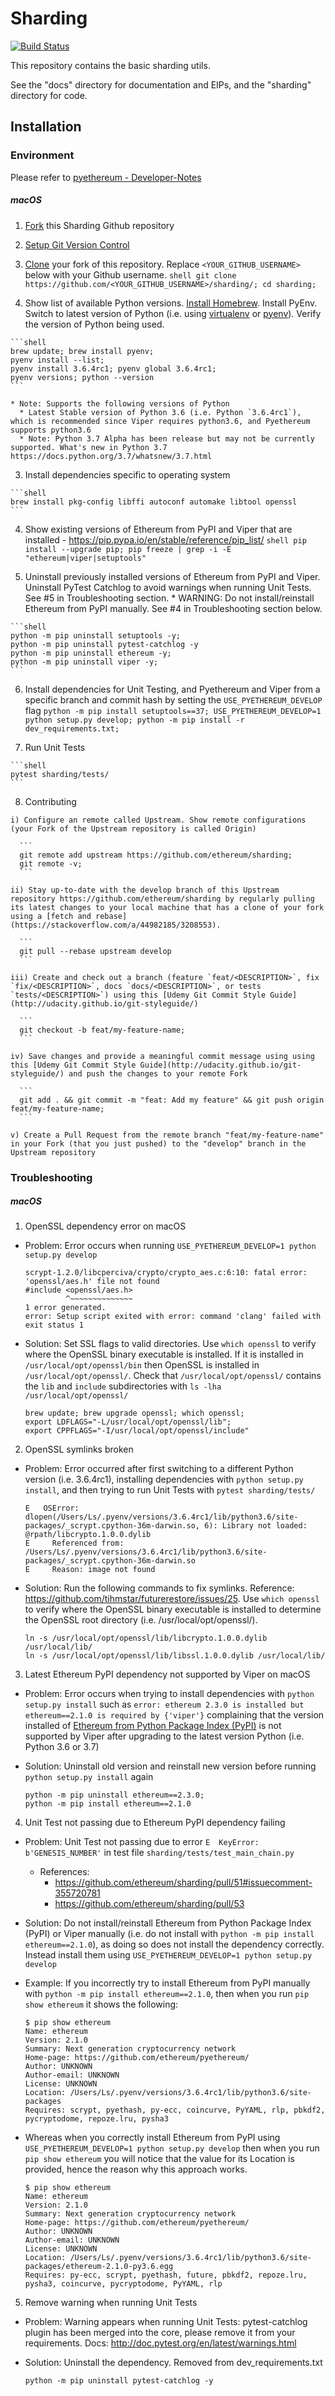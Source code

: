 # Sharding

[![Build Status](https://travis-ci.org/ethereum/sharding.svg?branch=develop)](https://travis-ci.org/ethereum/sharding)

This repository contains the basic sharding utils.

See the "docs" directory for documentation and EIPs, and the "sharding" directory for code.

## Installation
### Environment

Please refer to [pyethereum - Developer-Notes](https://github.com/ethereum/pyethereum/wiki/Developer-Notes)

##### macOS

  1. [Fork](https://help.github.com/articles/fork-a-repo/#fork-an-example-repository) this Sharding Github repository

  2. [Setup Git Version Control](https://help.github.com/articles/fork-a-repo/#step-1-set-up-git)

  2. [Clone](https://help.github.com/articles/fork-a-repo/#step-2-create-a-local-clone-of-your-fork) your fork of this repository. Replace `<YOUR_GITHUB_USERNAME>` below with your Github username.
    ```shell
    git clone https://github.com/<YOUR_GITHUB_USERNAME>/sharding/;
    cd sharding;
    ```

  2. Show list of available Python versions.
  [Install Homebrew](https://brew.sh/). Install PyEnv.
  Switch to latest version of Python (i.e. using [virtualenv](https://github.com/pypa/virtualenv) or [pyenv](https://github.com/pyenv/pyenv)).
  Verify the version of Python being used.

    ```shell
    brew update; brew install pyenv;
    pyenv install --list;
    pyenv install 3.6.4rc1; pyenv global 3.6.4rc1;
    pyenv versions; python --version
    ```

    * Note: Supports the following versions of Python
      * Latest Stable version of Python 3.6 (i.e. Python `3.6.4rc1`), which is recommended since Viper requires python3.6, and Pyethereum supports python3.6
      * Note: Python 3.7 Alpha has been release but may not be currently supported. What's new in Python 3.7 https://docs.python.org/3.7/whatsnew/3.7.html

  3. Install dependencies specific to operating system

    ```shell
    brew install pkg-config libffi autoconf automake libtool openssl
    ```

  4. Show existing versions of Ethereum from PyPI and Viper that are installed - https://pip.pypa.io/en/stable/reference/pip_list/
    ```shell
    pip install --upgrade pip;
    pip freeze | grep -i -E "ethereum|viper|setuptools"
    ```

  5. Uninstall previously installed versions of Ethereum from PyPI and Viper. Uninstall PyTest Catchlog to avoid warnings when running Unit Tests. See #5 in Troubleshooting section.
    * WARNING: Do not install/reinstall Ethereum from PyPI manually. See #4 in Troubleshooting section below.

    ```shell
    python -m pip uninstall setuptools -y;
    python -m pip uninstall pytest-catchlog -y
    python -m pip uninstall ethereum -y;
    python -m pip uninstall viper -y;
    ```

  6. Install dependencies for Unit Testing, and Pyethereum and Viper from a specific branch and commit hash by setting the `USE_PYETHEREUM_DEVELOP` flag
    ```
    python -m pip install setuptools==37;
    USE_PYETHEREUM_DEVELOP=1 python setup.py develop;
    python -m pip install -r dev_requirements.txt;
    ```

  7. Run Unit Tests

    ```shell
    pytest sharding/tests/
    ```

  8. Contributing

    i) Configure an remote called Upstream. Show remote configurations (your Fork of the Upstream repository is called Origin)
  
      ```
      git remote add upstream https://github.com/ethereum/sharding;
      git remote -v;
      ```

    ii) Stay up-to-date with the develop branch of this Upstream repository https://github.com/ethereum/sharding by regularly pulling its latest changes to your local machine that has a clone of your fork using a [fetch and rebase](https://stackoverflow.com/a/44982185/3208553).

      ```
      git pull --rebase upstream develop
      ```

    iii) Create and check out a branch (feature `feat/<DESCRIPTION>`, fix `fix/<DESCRIPTION>`, docs `docs/<DESCRIPTION>`, or tests `tests/<DESCRIPTION>`) using this [Udemy Git Commit Style Guide](http://udacity.github.io/git-styleguide/)

      ```
      git checkout -b feat/my-feature-name;
      ```

    iv) Save changes and provide a meaningful commit message using using this [Udemy Git Commit Style Guide](http://udacity.github.io/git-styleguide/) and push the changes to your remote Fork

      ```
      git add . && git commit -m "feat: Add my feature" && git push origin feat/my-feature-name;
      ```

    v) Create a Pull Request from the remote branch "feat/my-feature-name" in your Fork (that you just pushed) to the "develop" branch in the Upstream repository

### Troubleshooting

##### macOS

1. OpenSSL dependency error on macOS

  * Problem: Error occurs when running `USE_PYETHEREUM_DEVELOP=1 python setup.py develop`

    ```
    scrypt-1.2.0/libcperciva/crypto/crypto_aes.c:6:10: fatal error: 'openssl/aes.h' file not found
    #include <openssl/aes.h>
             ^~~~~~~~~~~~~~~
    1 error generated.
    error: Setup script exited with error: command 'clang' failed with exit status 1
    ```

  * Solution: Set SSL flags to valid directories. Use `which openssl` to verify where the OpenSSL binary executable is installed. If it is installed in `/usr/local/opt/openssl/bin` then OpenSSL is installed in `/usr/local/opt/openssl/`. Check that `/usr/local/opt/openssl/` contains the `lib` and `include` subdirectories with `ls -lha /usr/local/opt/openssl/`

    ```
    brew update; brew upgrade openssl; which openssl;
    export LDFLAGS="-L/usr/local/opt/openssl/lib";
    export CPPFLAGS="-I/usr/local/opt/openssl/include"
    ```

2. OpenSSL symlinks broken

  * Problem: Error occurred after first switching to a different Python version (i.e. 3.6.4rc1), installing dependencies with `python setup.py install`, and then trying to run Unit Tests with `pytest sharding/tests/`

    ```
    E   OSError: dlopen(/Users/Ls/.pyenv/versions/3.6.4rc1/lib/python3.6/site-packages/_scrypt.cpython-36m-darwin.so, 6): Library not loaded: @rpath/libcrypto.1.0.0.dylib
    E     Referenced from: /Users/Ls/.pyenv/versions/3.6.4rc1/lib/python3.6/site-packages/_scrypt.cpython-36m-darwin.so
    E     Reason: image not found
    ```

  * Solution: Run the following commands to fix symlinks. Reference: https://github.com/tihmstar/futurerestore/issues/25. Use `which openssl` to verify where the OpenSSL binary executable is installed to determine the OpenSSL root directory (i.e. /usr/local/opt/openssl/).

    ```
    ln -s /usr/local/opt/openssl/lib/libcrypto.1.0.0.dylib /usr/local/lib/
    ln -s /usr/local/opt/openssl/lib/libssl.1.0.0.dylib /usr/local/lib/
    ```

3. Latest Ethereum PyPI dependency not supported by Viper on macOS

  * Problem: Error occurs when trying to install dependencies with `python setup.py install` such as `error: ethereum 2.3.0 is installed but ethereum==2.1.0 is required by {'viper'}` complaining that the version installed of [Ethereum from Python Package Index (PyPI)](https://pypi.python.org/pypi/ethereum/2.3.0) is not supported by Viper after upgrading to the latest version Python (i.e. Python 3.6 or 3.7)

  * Solution: Uninstall old version and reinstall new version before running `python setup.py install` again

    ```
    python -m pip uninstall ethereum==2.3.0;
    python -m pip install ethereum==2.1.0
    ```

4. Unit Test not passing due to Ethereum PyPI dependency failing

 * Problem: Unit Test not passing due to error `E  KeyError: b'GENESIS_NUMBER'` in test file `sharding/tests/test_main_chain.py`
   * References:
     * https://github.com/ethereum/sharding/pull/51#issuecomment-355720781
     * https://github.com/ethereum/sharding/pull/53

* Solution: Do not install/reinstall Ethereum from Python Package Index (PyPI) or Viper manually (i.e. do not install with `python -m pip install ethereum==2.1.0`), as doing so does not install the dependency correctly. Instead install them using `USE_PYETHEREUM_DEVELOP=1 python setup.py develop`

 * Example: If you incorrectly try to install Ethereum from PyPI manually with `python -m pip install ethereum==2.1.0`, then when you run `pip show ethereum` it shows the following:

   ```shell
   $ pip show ethereum
   Name: ethereum
   Version: 2.1.0
   Summary: Next generation cryptocurrency network
   Home-page: https://github.com/ethereum/pyethereum/
   Author: UNKNOWN
   Author-email: UNKNOWN
   License: UNKNOWN
   Location: /Users/Ls/.pyenv/versions/3.6.4rc1/lib/python3.6/site-packages
   Requires: scrypt, pyethash, py-ecc, coincurve, PyYAML, rlp, pbkdf2, pycryptodome, repoze.lru, pysha3
   ```

 * Whereas when you correctly install Ethereum from PyPI using `USE_PYETHEREUM_DEVELOP=1 python setup.py develop` then when you run `pip show ethereum` you will notice that the value for its Location is provided, hence the reason why this approach works.

   ```shell
   $ pip show ethereum
   Name: ethereum
   Version: 2.1.0
   Summary: Next generation cryptocurrency network
   Home-page: https://github.com/ethereum/pyethereum/
   Author: UNKNOWN
   Author-email: UNKNOWN
   License: UNKNOWN
   Location: /Users/Ls/.pyenv/versions/3.6.4rc1/lib/python3.6/site-packages/ethereum-2.1.0-py3.6.egg
   Requires: py-ecc, scrypt, pyethash, future, pbkdf2, repoze.lru, pysha3, coincurve, pycryptodome, PyYAML, rlp
   ```

5. Remove warning when running Unit Tests

  * Problem: Warning appears when running Unit Tests: pytest-catchlog plugin has been merged into the core, please remove it from your requirements. Docs: http://doc.pytest.org/en/latest/warnings.html

  * Solution: Uninstall the dependency. Removed from dev_requirements.txt

    ```shell
    python -m pip uninstall pytest-catchlog -y
    ```